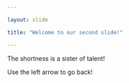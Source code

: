 ```yaml
---

layout: slide

title: "Welcome to our second slide!"

---
```


The shortness is a sister of talent!

Use the left arrow to go back!
